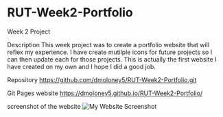 # RUT-Week2-Portfolio
Week 2 Project

Description
This week project was to create a portfolio website that will reflex my experience.  I have create mutilple icons for future projects so I can then update each for those projects.  This is actually the first website I have created on my own and I hope I did a good job.

Repository
https://github.com/dmoloney5/RUT-Week2-Portfolio.git

Git Pages website
https://dmoloney5.github.io/RUT-Week2-Portfolio/

screenshot of the website
<img scr="Assets/images/Dennis_Moloney_Portfolio.jpg" alt="My Website Screenshot">
